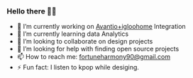 ### Hello there 🙋‍♀️

- 🔭 I’m currently working on [Avantio+igloohome](https://www.igloohome.co/blog/maximize-your-vacation-rentals-potential-with-igloohome-locks-and-avantio) Integration
- 🌱 I’m currently learning data Analytics
- 👯 I’m looking to collaborate on design projects
- 🤔 I’m looking for help with finding open source projects
- 📫 How to reach me: fortuneharmony90@gmail.com
- ⚡ Fun fact: I listen to kpop while desiging.

<!--
**Nabhel/Nabhel** is a ✨ _special_ ✨ repository because its `README.md` (this file) appears on your GitHub profile.

Here are some ideas to get you started:


-->
